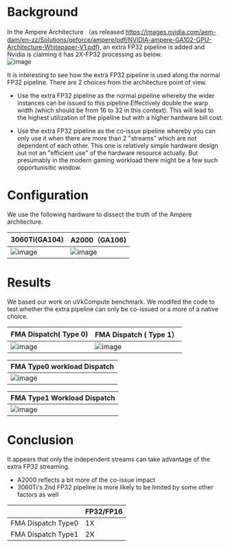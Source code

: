 # Background
In the Ampere Architecture （as released https://images.nvidia.com/aem-dam/en-zz/Solutions/geforce/ampere/pdf/NVIDIA-ampere-GA102-GPU-Architecture-Whitepaper-V1.pdf), an extra FP32 pipeline is added and Nvidia is claiming it has 2X-FP32 processing as below.  
![image](https://user-images.githubusercontent.com/2059536/154828748-ba458ecc-d491-4217-8cce-a9f935a236be.png)

It is interesting to see how the extra FP32 pipeline is used along the normal FP32 pipeline. There are 2 choices from the architecture point of view.

- Use the extra FP32 pipeline as the normal pipeline whereby the wider instances can be issued to this pipeline.Effectively double the warp width (which should be from 16 to 32 in this context).  This will lead to the highest utilization of the pipeline but with a higher hardware bill cost. 

- Use the extra FP32 pipeline as the co-issue pipeline whereby you can only use it when there are more than 2 "streams" which are not dependent of each other. This one is relatively simple hardware design but not an "efficient use" of the hardware resource actually. But presumably in the modern gaming workload there might be a few such opportunisitic window.
 
# Configuration
We use the following hardware to dissect the truth of the Ampere architecture. 


3060Ti(GA104) | A2000（GA106)
--- | ---
![image](https://user-images.githubusercontent.com/2059536/154828954-8784cbf6-0810-4492-a02f-6890b5c5309c.png)  | ![image](https://user-images.githubusercontent.com/2059536/154829274-2f71fb10-3769-4f98-adc7-df5ff563d581.png)


# Results
We based our work on uVkCompute benchmark. We modifed the code to test whether the extra pipeline can only be co-issued or a more of a native choice. 

FMA Dispatch( Type 0) | FMA Dispatch ( Type 1） 
|---|---|
|![image](https://user-images.githubusercontent.com/2059536/154829563-6309d675-d190-4eec-8deb-d729c85bbc92.png) | ![image](https://user-images.githubusercontent.com/2059536/154829570-d76f1222-a8b1-4665-82cc-691dcc2c5211.png) |



| <b>FMA Type0 workload Dispatch </b>|
|---|
|![image](https://user-images.githubusercontent.com/2059536/154829647-5b3bc8c3-a6d9-4e02-a153-2feb179b4b33.png ) |

| <b>FMA Type1 Workload Dispatch </b>|
|---|
|![image](https://user-images.githubusercontent.com/2059536/154830352-8f9e8d4b-334a-4b10-97ca-aa622117eff3.png)|


# Conclusion

It appears that only the independent streams can take advantage of the extra FP32 streaming. 

- A2000 reflects a bit more of the co-issue impact
- 3060Ti's 2nd FP32 pipeline is more likely to be limited by some other factors as well

|   | FP32/FP16|
|---|---|
|FMA Dispatch Type0 | 1X|
|FMA Dispatch Type1 | 2X|

